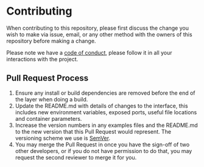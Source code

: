 # Contributing

When contributing to this repository, please first discuss the change you wish to make via issue,
email, or any other method with the owners of this repository before making a change.

Please note we have a [code of conduct](https://github.com/republicwireless-open/webmercator/blob/master/.github/CODE_OF_CONDUCT.md), please follow it in all your interactions with the project.

## Pull Request Process

1. Ensure any install or build dependencies are removed before the end of the layer when doing a
   build.
2. Update the README.md with details of changes to the interface, this includes new environment
   variables, exposed ports, useful file locations and container parameters.
3. Increase the version numbers in any examples files and the README.md to the new version that this
   Pull Request would represent. The versioning scheme we use is [SemVer](http://semver.org/).
4. You may merge the Pull Request in once you have the sign-off of two other developers, or if you
   do not have permission to do that, you may request the second reviewer to merge it for you.
